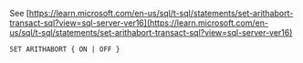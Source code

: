 See [https://learn.microsoft.com/en-us/sql/t-sql/statements/set-arithabort-transact-sql?view=sql-server-ver16](https://learn.microsoft.com/en-us/sql/t-sql/statements/set-arithabort-transact-sql?view=sql-server-ver16)
```
SET ARITHABORT { ON | OFF }
```

